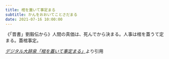 ```yaml
---
title: 棺を蓋いて事定まる
subtitle: かんをおおいてことさだまる
date: 2021-07-16 10:00:00
---
```


《「晋書」劉毅伝から》人間の真価は、死んでから決まる。人事は棺を蓋うて定まる。蓋棺事定。

<cite>[デジタル大辞泉「棺を蓋いて事定まる」](https://dictionary.goo.ne.jp/word/%E6%A3%BA%E3%82%92%E8%93%8B%E3%81%84%E3%81%A6%E4%BA%8B%E5%AE%9A%E3%81%BE%E3%82%8B/)</cite>より引用